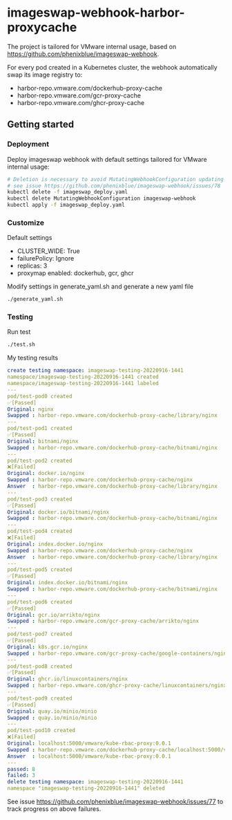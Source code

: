 # imageswap-webhook-harbor-proxycache

The project is tailored for VMware internal usage, based on https://github.com/phenixblue/imageswap-webhook. 

For every pod created in a Kubernetes cluster, the webhook automatically swap its image registry to:

- harbor-repo.vmware.com/dockerhub-proxy-cache
- harbor-repo.vmware.com/gcr-proxy-cache
- harbor-repo.vmware.com/ghcr-proxy-cache

## Getting started

### Deployment
Deploy imageswap webhook with default settings tailored for VMware internal usage:
```bash
# Deletion is necessary to avoid MutatingWebhookConfiguration updating failures
# see issue https://github.com/phenixblue/imageswap-webhook/issues/78
kubectl delete -f imageswap_deploy.yaml
kubectl delete MutatingWebhookConfiguration imageswap-webhook
kubectl apply -f imageswap_deploy.yaml
```

  
### Customize

Default settings
  - CLUSTER_WIDE: True
  - failurePolicy: Ignore
  - replicas: 3
  - proxymap enabled: dockerhub, gcr, ghcr

Modify settings in generate_yaml.sh and generate a new yaml file
```bash
./generate_yaml.sh
```

### Testing
Run test
```bash
./test.sh
```

My testing results
```yaml
create testing namespace: imageswap-testing-20220916-1441
namespace/imageswap-testing-20220916-1441 created
namespace/imageswap-testing-20220916-1441 labeled
---
pod/test-pod0 created
✅[Passed]
Original: nginx
Swapped : harbor-repo.vmware.com/dockerhub-proxy-cache/library/nginx
---
pod/test-pod1 created
✅[Passed]
Original: bitnami/nginx
Swapped : harbor-repo.vmware.com/dockerhub-proxy-cache/bitnami/nginx
---
pod/test-pod2 created
❌[Failed]
Original: docker.io/nginx
Swapped : harbor-repo.vmware.com/dockerhub-proxy-cache/nginx
Answer  : harbor-repo.vmware.com/dockerhub-proxy-cache/library/nginx
---
pod/test-pod3 created
✅[Passed]
Original: docker.io/bitnami/nginx
Swapped : harbor-repo.vmware.com/dockerhub-proxy-cache/bitnami/nginx
---
pod/test-pod4 created
❌[Failed]
Original: index.docker.io/nginx
Swapped : harbor-repo.vmware.com/dockerhub-proxy-cache/nginx
Answer  : harbor-repo.vmware.com/dockerhub-proxy-cache/library/nginx
---
pod/test-pod5 created
✅[Passed]
Original: index.docker.io/bitnami/nginx
Swapped : harbor-repo.vmware.com/dockerhub-proxy-cache/bitnami/nginx
---
pod/test-pod6 created
✅[Passed]
Original: gcr.io/arrikto/nginx
Swapped : harbor-repo.vmware.com/gcr-proxy-cache/arrikto/nginx
---
pod/test-pod7 created
✅[Passed]
Original: k8s.gcr.io/nginx
Swapped : harbor-repo.vmware.com/gcr-proxy-cache/google-containers/nginx
---
pod/test-pod8 created
✅[Passed]
Original: ghcr.io/linuxcontainers/nginx
Swapped : harbor-repo.vmware.com/ghcr-proxy-cache/linuxcontainers/nginx
---
pod/test-pod9 created
✅[Passed]
Original: quay.io/minio/minio
Swapped : quay.io/minio/minio
---
pod/test-pod10 created
❌[Failed]
Original: localhost:5000/vmware/kube-rbac-proxy:0.0.1
Swapped : harbor-repo.vmware.com/dockerhub-proxy-cache/localhost:5000/vmware/kube-rbac-proxy:0.0.1
Answer  : localhost:5000/vmware/kube-rbac-proxy:0.0.1
---
passed: 8
failed: 3
delete testing namespace: imageswap-testing-20220916-1441
namespace "imageswap-testing-20220916-1441" deleted
```

See issue https://github.com/phenixblue/imageswap-webhook/issues/77 to track progress on above failures.
